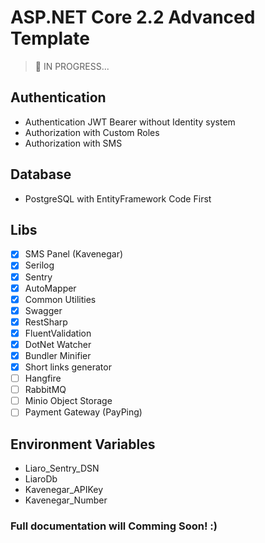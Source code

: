 # ASP.NET Core 2.2 Advanced Template

> :wrench: IN PROGRESS...

## Authentication

- Authentication JWT Bearer without Identity system
- Authorization with Custom Roles
- Authorization with SMS

## Database

- PostgreSQL with EntityFramework Code First

## Libs

- [X] SMS Panel (Kavenegar)
- [X] Serilog
- [X] Sentry
- [X] AutoMapper
- [X] Common Utilities
- [X] Swagger
- [X] RestSharp
- [X] FluentValidation
- [X] DotNet Watcher
- [X] Bundler Minifier
- [X] Short links generator
- [ ] Hangfire
- [ ] RabbitMQ
- [ ] Minio Object Storage
- [ ] Payment Gateway (PayPing)

## Environment Variables

- Liaro_Sentry_DSN
- LiaroDb
- Kavenegar_APIKey
- Kavenegar_Number

### Full documentation will Comming Soon! :)
